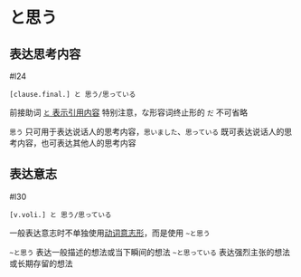 # と思う

## 表达思考内容

 #l24

```nihongo
[clause.final.] と 思う/思っている
```

前接助词 [`と` 表示引用内容](../4.particle/と.md#表示引用内容)
特别注意，な形容词终止形的 `だ` 不可省略

`思う` 只可用于表达说话人的思考内容，`思いました`、`思っている` 既可表达说话人的思考内容，也可表达其他人的思考内容  

## 表达意志  

 #l30

```nihongo
[v.voli.] と 思う/思っている
```

一般表达意志时不单独使用[动词意志形](../1.verb/动词意志形.md)，而是使用 `~と思う`  

`~と思う` 表达一般描述的想法或当下瞬间的想法
`~と思っている` 表达强烈主张的想法或长期存留的想法
